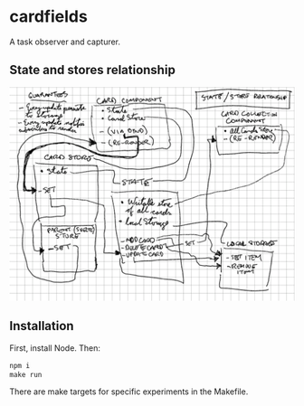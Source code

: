 # cardfields

A task observer and capturer.

## State and stores relationship

![State and stores](meta/state-stores-relationship.png)

## Installation

First, install Node. Then:

    npm i
    make run

There are make targets for specific experiments in the Makefile.
